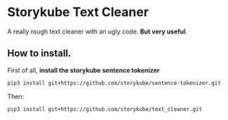 # Storykube Text Cleaner
A really rough text cleaner with an ugly code. **But very useful**. 

## How to install.

First of all, **install the storykube sentence tokenizer**

```bash
pip3 install git+https://github.com/storykube/sentence-tokenizer.git
```

Then:
```bash
pip3 install git+https://github.com/storykube/text_cleaner.git
```


